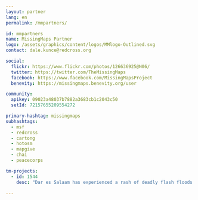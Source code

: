 ```yaml
---
layout: partner
lang: en
permalink: /mmpartners/

id: mmpartners
name: MissingMaps Partner
logo: /assets/graphics/content/logos/MMlogo-Outlined.svg
contact: dale.kunce@redcross.org

social:
  flickr: https://www.flickr.com/photos/126636925@N06/
  twitter: https://twitter.com/TheMissingMaps
  facebook: https://www.facebook.com/MissingMapsProject
  benevity: https://missingmaps.benevity.org/user

community:
  apikey: 09023a48037b7882a3683cb1c2043c50
  setId: 72157655209554272

primary-hashtag: missingmaps
subhashtags:
  - msf
  - redcross
  - cartong
  - hotosm
  - mapgive
  - chai
  - peacecorps

tm-projects:
  - id: 1544
    desc: "Dar es Salaam has experienced a rash of deadly flash floods in recent months, and the map data generated by this event will be used to develop an early warning system to alert residents of future flooding."

---
```

